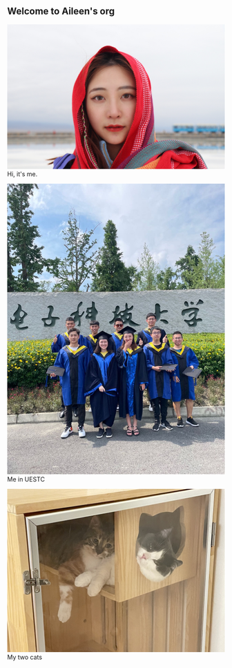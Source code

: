 ## Welcome to Aileen's org


![Profile](https://github.com/gtb-2022-deng-ailing/.github/blob/main/profile/Me.jpg)
Hi, it's me.

![Profile1](https://github.com/gtb-2022-deng-ailing/.github/blob/main/profile/uestc.jpg)
Me in UESTC


![Cats](https://github.com/gtb-2022-deng-ailing/.github/blob/main/profile/cats.jpg)
My two cats
